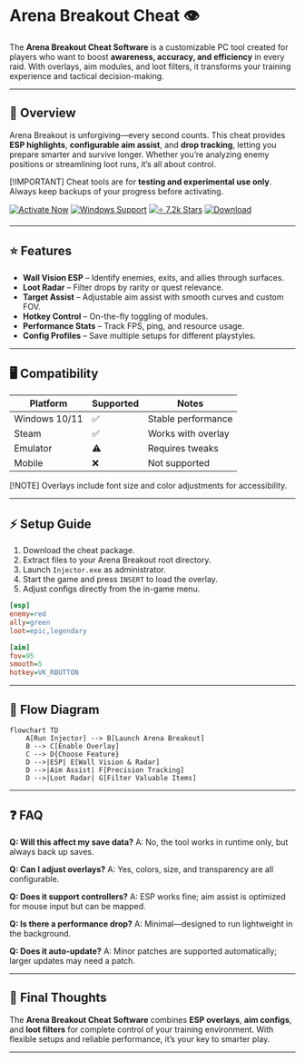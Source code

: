 # Arena Breakout Cheat 👁

The **Arena Breakout Cheat Software** is a customizable PC tool created for players who want to boost **awareness, accuracy, and efficiency** in every raid. With overlays, aim modules, and loot filters, it transforms your training experience and tactical decision-making.

---

## 📝 Overview

Arena Breakout is unforgiving—every second counts. This cheat provides **ESP highlights**, **configurable aim assist**, and **drop tracking**, letting you prepare smarter and survive longer. Whether you’re analyzing enemy positions or streamlining loot runs, it’s all about control.

\[!IMPORTANT]
Cheat tools are for **testing and experimental use only**. Always keep backups of your progress before activating.

[![Activate Now](https://img.shields.io/badge/Activate%20Now-blue?style=for-the-badge\&logo=rocket)](#)
[![Windows Support](https://img.shields.io/badge/Windows-10%2F11-green?style=for-the-badge\&logo=windows)](#)
[![⭐️ 7.2k Stars](https://img.shields.io/badge/⭐️%207.2k-Stars-yellow?style=for-the-badge\&logo=github)](#)
[![Download](https://img.shields.io/badge/Download-Latest-orange?style=for-the-badge\&logo=github)](#)

---

## ⭐ Features

* **Wall Vision ESP** – Identify enemies, exits, and allies through surfaces.
* **Loot Radar** – Filter drops by rarity or quest relevance.
* **Target Assist** – Adjustable aim assist with smooth curves and custom FOV.
* **Hotkey Control** – On-the-fly toggling of modules.
* **Performance Stats** – Track FPS, ping, and resource usage.
* **Config Profiles** – Save multiple setups for different playstyles.

---

## 🖥 Compatibility

| Platform      | Supported | Notes              |
| ------------- | --------- | ------------------ |
| Windows 10/11 | ✅         | Stable performance |
| Steam         | ✅         | Works with overlay |
| Emulator      | ⚠️        | Requires tweaks    |
| Mobile        | ❌         | Not supported      |

\[!NOTE]
Overlays include font size and color adjustments for accessibility.

---

## ⚡ Setup Guide

1. Download the cheat package.
2. Extract files to your Arena Breakout root directory.
3. Launch `Injector.exe` as administrator.
4. Start the game and press `INSERT` to load the overlay.
5. Adjust configs directly from the in-game menu.

```ini
[esp]
enemy=red
ally=green
loot=epic,legendary

[aim]
fov=95
smooth=5
hotkey=VK_RBUTTON
```

---

## 🔄 Flow Diagram

```mermaid
flowchart TD
    A[Run Injector] --> B[Launch Arena Breakout]
    B --> C[Enable Overlay]
    C --> D{Choose Feature}
    D -->|ESP| E[Wall Vision & Radar]
    D -->|Aim Assist| F[Precision Tracking]
    D -->|Loot Radar| G[Filter Valuable Items]
```

---

## ❓ FAQ

**Q: Will this affect my save data?**
A: No, the tool works in runtime only, but always back up saves.

**Q: Can I adjust overlays?**
A: Yes, colors, size, and transparency are all configurable.

**Q: Does it support controllers?**
A: ESP works fine; aim assist is optimized for mouse input but can be mapped.

**Q: Is there a performance drop?**
A: Minimal—designed to run lightweight in the background.

**Q: Does it auto-update?**
A: Minor patches are supported automatically; larger updates may need a patch.

---

## 🚀 Final Thoughts

The **Arena Breakout Cheat Software** combines **ESP overlays**, **aim configs**, and **loot filters** for complete control of your training environment. With flexible setups and reliable performance, it’s your key to smarter play.

---
